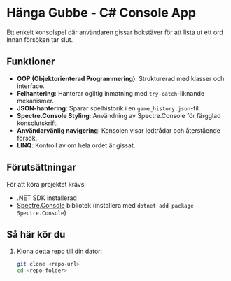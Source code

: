 # Hänga Gubbe - C# Console App

Ett enkelt konsolspel där användaren gissar bokstäver för att lista ut ett ord innan försöken tar slut.

## Funktioner

- **OOP (Objektorienterad Programmering)**: Strukturerad med klasser och interface.
- **Felhantering**: Hanterar ogiltig inmatning med `try-catch`-liknande mekanismer.
- **JSON-hantering**: Sparar spelhistorik i en `game_history.json`-fil.
- **Spectre.Console Styling**: Användning av Spectre.Console för färgglad konsolutskrift.
- **Användarvänlig navigering**: Konsolen visar ledtrådar och återstående försök.
- **LINQ**: Kontroll av om hela ordet är gissat.

## Förutsättningar

För att köra projektet krävs:
- .NET SDK installerad
- [Spectre.Console](https://spectresystems.github.io/spectre.console/) bibliotek (installera med `dotnet add package Spectre.Console`)

## Så här kör du

1. Klona detta repo till din dator:
   ```bash
   git clone <repo-url>
   cd <repo-folder>
